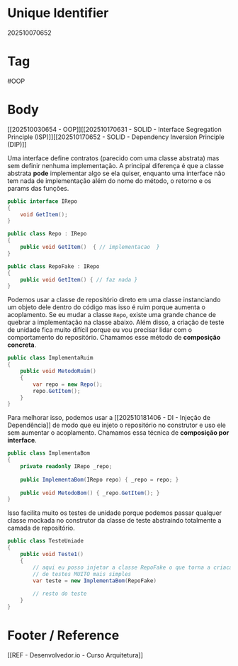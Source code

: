 # Unique Identifier
202510070652

# Tag
#OOP 

# Body
[[202510030654 - OOP]][[202510170631 - SOLID - Interface Segregation Principle (ISP)]][[202510170652 - SOLID - Dependency Inversion Principle (DIP)]]

Uma interface define contratos (parecido com uma classe abstrata) mas sem definir nenhuma implementação. A principal diferença é que a classe abstrata **pode** implementar algo se ela quiser, enquanto uma interface não tem nada de implementação além do nome do método, o retorno e os params das funções.

```csharp
public interface IRepo
{
	void GetItem();
}

public class Repo : IRepo
{
	public void GetItem()  { // implementacao  }
}

public class RepoFake : IRepo
{
	public void GetItem() { // faz nada }
}
```

Podemos usar a classe de repositório direto em uma classe instanciando um objeto dele dentro do código mas isso é ruim porque aumenta o acoplamento. Se eu mudar a classe `Repo`, existe uma grande chance de quebrar a implementação na classe abaixo. Além disso, a criação de teste de unidade fica muito difícil porque eu vou precisar lidar com o comportamento do repositório. Chamamos esse método de **composição concreta**.

```csharp
public class ImplementaRuim
{
	public void MetodoRuim()
	{
		var repo = new Repo();
		repo.GetItem();
	}
}
```

Para melhorar isso, podemos usar a [[202510181406 - DI - Injeção de Dependência]] de modo que eu injeto o repositório no construtor e uso ele sem aumentar o acoplamento. Chamamos essa técnica de **composição por interface**.

```csharp
public class ImplementaBom
{
	private readonly IRepo _repo;
	
	public ImplementaBom(IRepo repo) { _repo = repo; }
	
	public void MetodoBom() { _repo.GetItem(); }
}
```

Isso facilita muito os testes de unidade porque podemos passar qualquer classe mockada no construtor da classe de teste abstraindo totalmente a camada de repositório.

```csharp
public class TesteUniade
{
	public void Teste1()
	{
		// aqui eu posso injetar a classe RepoFake o que torna a criacao
		// de testes MUITO mais simples
		var teste = new ImplementaBom(RepoFake)
		
		// resto do teste
	}
}
```

# Footer / Reference
[[REF - Desenvolvedor.io - Curso Arquitetura]]
